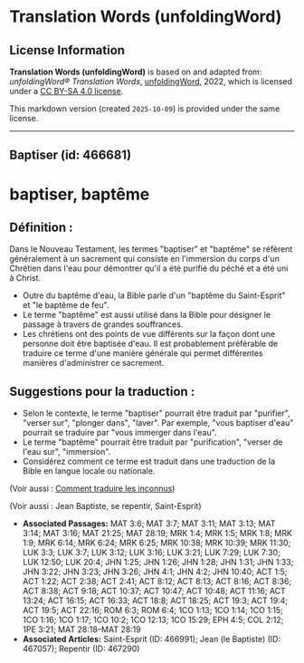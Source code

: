 # Translation Words (unfoldingWord)

## License Information

**Translation Words (unfoldingWord)** is based on and adapted from: _unfoldingWord® Translation Words_, [unfoldingWord](https://unfoldingword.org/utw), 2022, which is licensed under a [CC BY-SA 4.0 license](https://creativecommons.org/licenses/by-sa/4.0/legalcode.en).

This markdown version (created `2025-10-09`) is provided under the same license.



--------------------------------

## Baptiser (id: 466681)

baptiser, baptême
=================

Définition :
------------

Dans le Nouveau Testament, les termes "baptiser" et "baptême" se réfèrent généralement à un sacrement qui consiste en l'immersion du corps d'un Chrétien dans l'eau pour démontrer qu'il a été purifié du péché et a été uni à Christ.

* Outre du baptême d'eau, la Bible parle d'un "baptême du Saint\-Esprit" et "le baptême de feu".
* Le terme "baptême" est aussi utilisé dans la Bible pour désigner le passage à travers de grandes souffrances.
* Les chrétiens ont des points de vue différents sur la façon dont une personne doit être baptisée d'eau. Il est probablement préférable de traduire ce terme d'une manière générale qui permet différentes manières d'administrer ce sacrement.

Suggestions pour la traduction :
--------------------------------

* Selon le contexte, le terme "baptiser" pourrait être traduit par "purifier", "verser sur", "plonger dans", "laver". Par exemple, "vous baptiser d'eau" pourrait se traduire par "vous immerger dans l'eau".
* Le terme "baptême" pourrait être traduit par "purification", "verser de l'eau sur", "immersion".
* Considérez comment ce terme est traduit dans une traduction de la Bible en langue locale ou nationale.

(Voir aussi : [Comment traduire les inconnus](rc://en/ta/man/translate/translate-unknown))

(Voir aussi : Jean Baptiste, se repentir, Saint\-Esprit)

* **Associated Passages:** MAT 3:6; MAT 3:7; MAT 3:11; MAT 3:13; MAT 3:14; MAT 3:16; MAT 21:25; MAT 28:19; MRK 1:4; MRK 1:5; MRK 1:8; MRK 1:9; MRK 6:14; MRK 6:24; MRK 6:25; MRK 10:38; MRK 10:39; MRK 11:30; LUK 3:3; LUK 3:7; LUK 3:12; LUK 3:16; LUK 3:21; LUK 7:29; LUK 7:30; LUK 12:50; LUK 20:4; JHN 1:25; JHN 1:26; JHN 1:28; JHN 1:31; JHN 1:33; JHN 3:22; JHN 3:23; JHN 3:26; JHN 4:1; JHN 4:2; JHN 10:40; ACT 1:5; ACT 1:22; ACT 2:38; ACT 2:41; ACT 8:12; ACT 8:13; ACT 8:16; ACT 8:36; ACT 8:38; ACT 9:18; ACT 10:37; ACT 10:47; ACT 10:48; ACT 11:16; ACT 13:24; ACT 16:15; ACT 16:33; ACT 18:8; ACT 18:25; ACT 19:3; ACT 19:4; ACT 19:5; ACT 22:16; ROM 6:3; ROM 6:4; 1CO 1:13; 1CO 1:14; 1CO 1:15; 1CO 1:16; 1CO 1:17; 1CO 10:2; 1CO 12:13; 1CO 15:29; EPH 4:5; COL 2:12; 1PE 3:21; MAT 28:18–MAT 28:19
* **Associated Articles:** Saint-Esprit (ID: 466991); Jean (le Baptiste) (ID: 467057); Repentir (ID: 467290)

